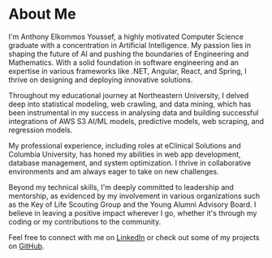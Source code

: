 # About Me

I'm Anthony Elkommos Youssef, a highly motivated Computer Science graduate with a concentration in Artificial Intelligence. My passion lies in shaping the future of AI and pushing the boundaries of Engineering and Mathematics. With a solid foundation in software engineering and an expertise in various frameworks like .NET, Angular, React, and Spring, I thrive on designing and deploying innovative solutions.

Throughout my educational journey at Northeastern University, I delved deep into statistical modeling, web crawling, and data mining, which has been instrumental in my success in analysing data and building successful integrations of AWS S3 AI/ML models, predictive models, web scraping, and regression models.

My professional experience, including roles at eClinical Solutions and Columbia University, has honed my abilities in web app development, database management, and system optimization. I thrive in collaborative environments and am always eager to take on new challenges.

Beyond my technical skills, I'm deeply committed to leadership and mentorship, as evidenced by my involvement in various organizations such as the Key of Life Scouting Group and the Young Alumni Advisory Board. I believe in leaving a positive impact wherever I go, whether it's through my coding or my contributions to the community.

Feel free to connect with me on [LinkedIn](https://www.linkedin.com/in/anthony-elkommos) or check out some of my projects on [GitHub](https://github.com/anthonyyoussef01).


